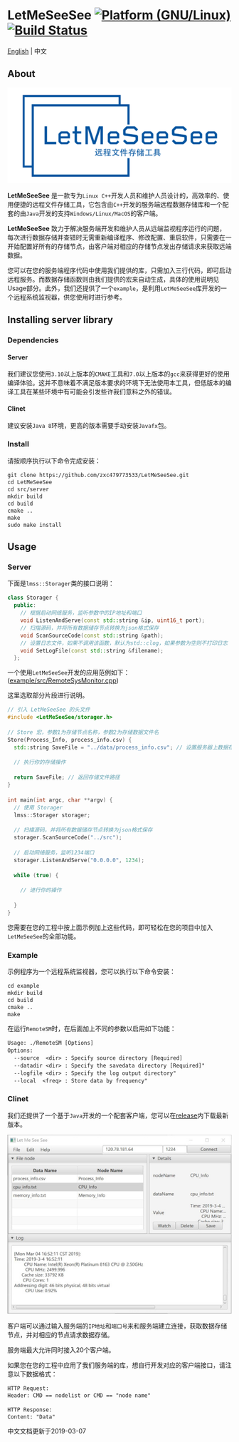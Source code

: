 # LetMeSeeSee <a href="http://www.kernel.org"><img alt="Platform (GNU/Linux)" src="https://img.shields.io/badge/platform-GNU/Linux-blue.svg"></a> [![Build Status](https://travis-ci.com/zxc479773533/LetMeSeeSee.svg?token=5zDzDfTUA9XfQtccPmCX&branch=master)](https://travis-ci.com/zxc479773533/LetMeSeeSee)

[English](https://github.com/zxc479773533/LetMeSeeSee) | 中文

## About

<div align="center">
  <img src="img/LetMeSeeSee.png">
</div>

**LetMeSeeSee** 是一款专为`Linux C++`开发人员和维护人员设计的，高效率的、使用便捷的远程文件存储工具，它包含由`C++`开发的服务端远程数据存储库和一个配套的由`Java`开发的支持`Windows/Linux/MacOS`的客户端。

**LetMeSeeSee** 致力于解决服务端开发和维护人员从远端监视程序运行的问题，每次进行数据存储并查错时无需重新编译程序、修改配置、重启软件，只需要在一开始配置好所有的存储节点，由客户端对相应的存储节点发出存储请求来获取远端数据。

您可以在您的服务端程序代码中使用我们提供的库，只需加入三行代码，即可启动远程服务。而数据存储函数则由我们提供的宏来自动生成，具体的使用说明见Usage部分。此外，我们还提供了一个`example`，是利用`LetMeSeeSee`库开发的一个远程系统监视器，供您使用时进行参考。

## Installing server library

### Dependencies

#### Server

我们建议您使用`3.10`以上版本的`CMAKE`工具和`7.0`以上版本的`gcc`来获得更好的使用编译体验。这并不意味着不满足版本要求的环境下无法使用本工具，但低版本的编译工具在某些环境中有可能会引发些许我们意料之外的错误。

#### Clinet

建议安装`Java 8`环境，更高的版本需要手动安装`Javafx`包。

### Install

请按顺序执行以下命令完成安装：

```shell
git clone https://github.com/zxc479773533/LetMeSeeSee.git
cd LetMeSeeSee
cd src/server
mkdir build
cd build
cmake ..
make
sudo make install
```

## Usage

### Server

下面是`lmss::Storager`类的接口说明：

```c++
class Storager {
  public:
    // 根据启动网络服务，监听参数中的IP地址和端口
    void ListenAndServe(const std::string &ip, uint16_t port);
    // 扫描源码，并将所有数据储存节点转换为json格式保存
    void ScanSourceCode(const std::string &path);
    // 设置日志文件，如果不调用该函数，默认为std::clog，如果参数为空则不打印日志
    void SetLogFile(const std::string &filename);
  };
```

一个使用`LetMeSeeSee`开发的应用范例如下：([example/src/RemoteSysMonitor.cpp](example/src/RemoteSysMonitor.cpp))

这里选取部分片段进行说明。

```c++
// 引入 LetMeSeeSee 的头文件
#include <LetMeSeeSee/storager.h>

// Store 宏，参数1为存储节点名称，参数2为存储数据文件名
Store(Process_Info, process_info.csv) {
  std::string SaveFile = "../data/process_info.csv"; // 设置服务器上数据存储的路径

  // 执行你的存储操作

  return SaveFile; // 返回存储文件路径
}

int main(int argc, char **argv) {
  // 使用 Storager
  lmss::Storager storager;

  // 扫描源码，并将所有数据储存节点转换为json格式保存
  storager.ScanSourceCode("../src");

  // 启动网络服务，监听1234端口
  storager.ListenAndServe("0.0.0.0", 1234);

  while (true) {
  
    // 进行你的操作
  
  }
}
```

您需要在您的工程中按上面示例加上这些代码，即可轻松在您的项目中加入`LetMeSeeSee`的全部功能。

### Example

示例程序为一个远程系统监视器，您可以执行以下命令安装：

```shell
cd example
mkdir build
cd build
cmake ..
make
```

在运行`RemoteSM`时，在后面加上不同的参数以启用如下功能：

```txt
Usage: ./RemoteSM [Options]
Options:
  --source  <dir> : Specify source directory [Required]
  --datadir <dir> : Specify the savedata directory [Required]"
  --logfile <dir> : Specify the log output directory"
  --local  <freq> : Store data by frequency"
```

### Clinet

我们还提供了一个基于`Java`开发的一个配套客户端，您可以在[release](https://github.com/zxc479773533/LetMeSeeSee/releases)内下载最新版本。

<div align="center">
  <img src="img/client.jpg">
</div>

客户端可以通过输入服务端的`IP地址`和`端口号`来和服务端建立连接，获取数据存储节点，并对相应的节点请求数据存储。

服务端最大允许同时接入20个客户端。

如果您在您的工程中应用了我们服务端的库，想自行开发对应的客户端接口，请注意以下数据格式：

```
HTTP Request:
Header: CMD == nodelist or CMD == "node name"

HTTP Response:
Content: "Data"
```

中文文档更新于2019-03-07